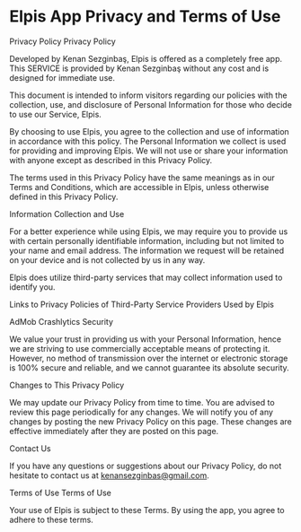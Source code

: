 # Elpis App Privacy and Terms of Use
Privacy Policy
Privacy Policy

Developed by Kenan Sezginbaş, Elpis is offered as a completely free app. This SERVICE is provided by Kenan Sezginbaş without any cost and is designed for immediate use.

This document is intended to inform visitors regarding our policies with the collection, use, and disclosure of Personal Information for those who decide to use our Service, Elpis.

By choosing to use Elpis, you agree to the collection and use of information in accordance with this policy. The Personal Information we collect is used for providing and improving Elpis. We will not use or share your information with anyone except as described in this Privacy Policy.

The terms used in this Privacy Policy have the same meanings as in our Terms and Conditions, which are accessible in Elpis, unless otherwise defined in this Privacy Policy.

Information Collection and Use

For a better experience while using Elpis, we may require you to provide us with certain personally identifiable information, including but not limited to your name and email address. The information we request will be retained on your device and is not collected by us in any way.

Elpis does utilize third-party services that may collect information used to identify you.

Links to Privacy Policies of Third-Party Service Providers Used by Elpis

AdMob
Crashlytics
Security

We value your trust in providing us with your Personal Information, hence we are striving to use commercially acceptable means of protecting it. However, no method of transmission over the internet or electronic storage is 100% secure and reliable, and we cannot guarantee its absolute security.

Changes to This Privacy Policy

We may update our Privacy Policy from time to time. You are advised to review this page periodically for any changes. We will notify you of any changes by posting the new Privacy Policy on this page. These changes are effective immediately after they are posted on this page.

Contact Us

If you have any questions or suggestions about our Privacy Policy, do not hesitate to contact us at kenansezginbas@gmail.com.

Terms of Use
Terms of Use

Your use of Elpis is subject to these Terms. By using the app, you agree to adhere to these terms.
